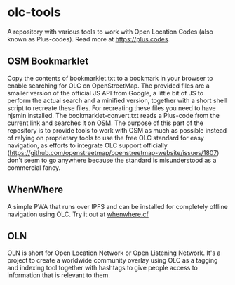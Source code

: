 olc-tools
=========

A repository with various tools to work with Open Location Codes (also known as Plus-codes). Read more at <https://plus.codes>.

## OSM Bookmarklet

Copy the contents of bookmarklet.txt to a bookmark in your browser to enable searching for OLC on OpenStreetMap. The provided files are a smaller version of the official JS API from Google, a little bit of JS to perform the actual search and a minified version, together with a short shell script to recreate these files. For recreating these files you need to have hjsmin installed. The bookmarklet-convert.txt reads a Plus-code from the current link and searches it on OSM. The purpose of this part of the repository is to provide tools to work with OSM as much as possible instead of relying on proprietary tools to use the free OLC standard for easy navigation, as efforts to integrate OLC support officially (https://github.com/openstreetmap/openstreetmap-website/issues/1807) don't seem to go anywhere because the standard is misunderstood as a commercial fancy.

## WhenWhere

A simple PWA that runs over IPFS and can be installed for completely offline navigation using OLC. Try it out at [whenwhere.cf](https://whenwhere.cf)

## OLN

OLN is short for Open Location Network or Open Listening Network. It's a project to create a worldwide community overlay using OLC as a tagging and indexing tool together with hashtags to give people access to information that is relevant to them.
